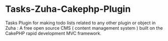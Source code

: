Tasks-Zuha-Cakephp-Plugin
=========================

Tasks Plugin for making todo lists related to any other plugin or object in Zuha : A free open source CMS ( content management system ) built on the CakePHP rapid development MVC framework.
